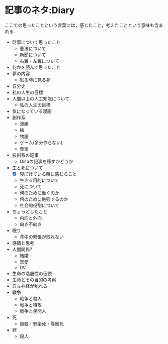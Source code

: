 記事のネタ:Diary
===============

ここでの思ったことという言葉には，感じたこと，考えたことという意味も含まれる．

- 時事について思ったこと
	- 憲法について
	- 新聞について
	- 右翼・左翼について
- 何かを読んで思ったこと
- 夢の内容
	- 眠る時に見る夢
- 自分史
- 私の人生の目標
- 人間以上の人工知能について
	- 私の人生の目標
- 気になっている漫画
- 創作系
	- 漫画
	- 絵
	- 物語
	- ゲーム(多分作らない)
	- 音楽
- 技術系の記事
	- Qiitaの記事を移すかどうか
- 生と死について
	- [x] 寝ぼけている時に感じること
	- 生きる目的について
	- 死について
	- 何のために働くのか
	- 何のために勉強するのか
	- 社会的役割について
- ちょっとしたこと
	- 内向と外向
	- 向き不向き
- 眠り
	- 背中の緊張が取れない
- 感情と思考
- 人間関係?
	- 結婚
	- 恋愛
	- DV
- 生命の階層性の仮説
- 生命とその目的の考察
- 自立神経が乱れる
- 戦争
	- 戦争と殺人
	- 戦争と特攻
	- 戦争と民間人
- 死
	- 自殺・安楽死・尊厳死
- 罪
	- 殺人

